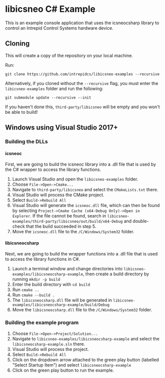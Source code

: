 # libicsneo C# Example

This is an example console application that uses the icsneocsharp library to control an Intrepid Control Systems hardware device.

## Cloning

This will create a copy of the repository on your local machine.

Run:

```shell
git clone https://github.com/intrepidcs/libicsneo-examples --recursive
```

Alternatively, if you cloned without the `--recursive` flag, you must enter the `libicsneo-examples` folder and run the following:

```shell
git submodule update --recursive --init
```

If you haven't done this, `third-party/libicsneo` will be empty and you won't be able to build!

## Windows using Visual Studio 2017+

### Building the DLLs

#### icsneoc

First, we are going to build the icsneoc library into a .dll file that is used by the C# wrapper to access the library functions.

1. Launch Visual Studio and open the `libicsneo-examples` folder.
2. Choose `File->Open->Cmake...`
3. Navigate to `third-party/libicsneo` and select the `CMakeLists.txt` there.
4. Visual Studio will process the CMake project.
5. Select `Build->Rebuild All`
6. Visual Studio will generate the `icsneoc.dll` file, which can then be found by selecting `Project->Cmake Cache (x64-Debug Only)->Open in Explorer`. If the file cannot be found, search in `libicsneo-examples/third-party/libicsneo/out/build/x64-Debug` and double-check that the build succeeded in step 5.
7. Move the `icsneoc.dll` file to the `/C/Windows/System32` folder.

#### libicsneocsharp

Next, we are going to build the wrapper functions into a .dll file that is used to access the library functions in C#.

1. Launch a terminal window and change directories into `libicsneo-examples/libicsneocsharp-example`, then create a build directory by running `mkdir -p build`
2. Enter the build directory with `cd build`
3. Run `cmake ..`
4. Run `cmake --build .`
5. The `libicsneocsharp.dll` file will be generated in `libicsneo-examples/libicsneocsharp-example/build/Debug`
6. Move the `libicsneocsharp.dll` file to the `/C/Windows/System32` folder.

### Building the example program

1. Choose `File->Open->Project/Solution...`
2. Navigate to `libicsneo-examples/libicsneocsharp-example` and select the `libicsneocsharp-example.sln` there.
3. Visual Studio will process the project.
4. Select `Build->Rebuild All`
5. Click on the dropdown arrow attached to the green play button (labelled "Select Startup Item") and select `libicsneocsharp-example`
6. Click on the green play button to run the example.
